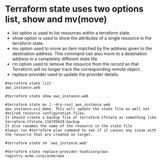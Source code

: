 # Terraform state uses two options list, show and mv(move)
- list option is used to list resources within a terraform state.
- show option is used to show the attributes of a single resource in the terraform state.
- mv option used to move an item matched by the address given to the destination address. This command can also move to a destination address in a completely different state file.
- rm option used to remove the resource from the record so that Terraform will no longer track the corresponding remote object.
- replace-provider used to update the provider details.

```
#terraform state list
aws_instance.web

#terraform state show aws_instance.web

#terraform state mv [--dry-run] aws_instance.web aws_instance.ec2_demo. This will update the state file as well not desired resource configuration files.
It should create a backup file of terraform.tfstate as something like terraform.tfstate.116745629.backup
It also renames the name of the resource in the state file
Always run #terraform plan command to see if it causes any issue with the resource that are created on target.

#terraform state rm 'aws_instance.web'

#terraform state replace-provider hashicorp/aws registry.acme.corp/acme/aws
```
